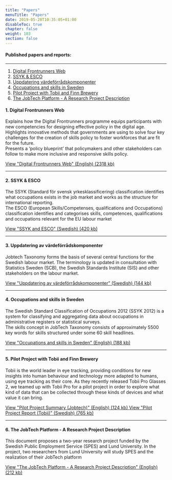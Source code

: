 ```yaml
---
title: "Papers"
menuTitle: "Papers"
date: 2019-05-28T10:35:05+01:00
disableToc: true
chapter: false
weight: 103
section: false
---
```


#### Published papers and reports:

<hr>

1. [ Digital Frontrunners Web ](#digital_frontrunners_web)
1. [ SSYK & ESCO ](#ssyk_and_esco)
1. [ Uppdatering värdeförrådskomponenter ](#uppdateringavvardeforradskomponenter)
1. [ Occupations and skills in Sweden ](#occupations_and_skills_in_sweden)
1. [ Pilot Project with Tobii and Finn Brewery ](#pilot_project_with_tobii_and_finn_brewery)
1. [ The JobTech Platform - A Research Project Description ](#the_jobtech_platform_a_research_project_description)
 
<a name="digital_frontrunners_web"></a>
#### 1. Digital Frontrunners Web

Explains how the Digital Frontrunners programme equips participants with new competencies for designing effective policy in the digital age.<br>
Highlights innovative methods that governments are using to solve four key challenges for the creation of skills policy to foster workforces that are fit for the future.<br>
Presents a ‘policy blueprint’ that policymakers and other stakeholders can follow to make more inclusive and responsive skills policy.

<a href="/pdfjs/web/viewer.html?file=/pdf/Digital_Frontrunners_Web.pdf" target="_blank" >
    <i class="fas fa-file-pdf"></i> View "Digital Frontrunners Web" (English) (2318 kb)
</a>

---

<a name="ssyk_and_esco"></a>
#### 2. SSYK & ESCO

The SSYK (Standard för svensk yrkesklassificering) classification identifies what occupations exists in the job market and works as the structure for international reporting.<br>
The ESCO (European Skills/Competenses, qualifications and Occupations) classification identifies and categorises skills, competences, qualifications and occupations relevant for the EU labour market

<a href="/pdfjs/web/viewer.html?file=/pdf/SSYK%20och%20Esco.pdf" target="_blank" >
    <i class="fas fa-file-pdf"></i> View "SSYK and ESCO" (Swedish) (420 kb)
</a>

---

<a name="uppdateringavvardeforradskomponenter"></a>
#### 3. Uppdatering av värdeförrådskomponenter

Jobtech Taxonomy forms the basis of several central functions for the Swedish labour market. The terminology is updated in consultation with Statistics Sweden (SCB), the Swedish Standards Institute (SIS) and other stakeholders on the labour market.

<a href="/pdfjs/web/viewer.html?file=/pdf/uppdateringavvardeforradskomponenter.pdf" target="_blank" >
    <i class="fas fa-file-pdf"></i> View "Uppdatering av värdeförrådskomponenter" (Swedish) (144 kb)
</a>

---

<a name="occupations_and_skills_in_sweden"></a>
#### 4. Occupations and skills in Sweden

The Swedish Standard Classification of Occupations 2012 (SSYK 2012) is a system for classifying and aggregating data about occupations in administrative registers or statistical surveys.<br>
The skills concept in JobTech Taxonomy consists of approximately 5500 key words for skills structured under some 60 skill headlines.

<a href="/pdfjs/web/viewer.html?file=/pdf/occupations_skills_Sweden.pdf" target="_blank" >
    <i class="fas fa-file-pdf"></i> View "Occupations and skills in Sweden" (English) (188 kb)
</a>

---

<a name="pilot_project_with_tobii_and_finn_brewery"></a>
#### 5. Pilot Project with Tobii and Finn Brewery

Tobii is the world leader in eye tracking, providing conditions for new insights into human behaviour and technology more adapted to humans, using eye tracking as their core. As they recently released Tobii Pro Glasses 2, we teamed up with Tobii Pro for a pilot project in order to explore what kind of data that can be collected through these kinds of devices and what value it can bring.

<a href="/pdfjs/web/viewer.html?file=/pdf/Pilot%20Project%20Summary%20(Jobtech).pdf" target="_blank" >
    <i class="fas fa-file-pdf"></i> View "Pilot Project Summary (Jobtech)" (English) (124 kb)
</a>

<a href="/pdfjs/web/viewer.html?file=/pdf/Pilot%20Project%20Report%20(Tobii).pdf" target="_blank" >
    <i class="fas fa-file-pdf"></i> View "Pilot Project Report (Tobii)" (Swedish) (765 kb)
</a>

---

<a name="the_jobtech_platform_a_research_project_description"></a>
#### 6. The JobTech Platform - A Research Project Description

This document proposes a two-year research project funded by the Swedish Public Employment Service (SPES) and Lund University. In the project, two researchers from Lund University will study SPES and the realization of their JobTech platform

<a href="/pdfjs/web/viewer.html?file=/pdf/Open_Governement_Platforms(1).pdf" target="_blank" >
    <i class="fas fa-file-pdf"></i> View "The JobTech Platform - A Research Project Description" (English) (212 kb)
</a>
